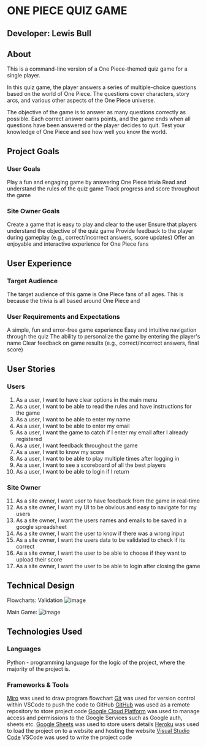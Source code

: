 # ONE PIECE QUIZ GAME
## Developer: Lewis Bull

## About
This is a command-line version of a One Piece-themed quiz game for a single player.

In this quiz game, the player answers a series of multiple-choice questions based on the world of One Piece. The questions cover characters, story arcs, and various other aspects of the One Piece universe.

The objective of the game is to answer as many questions correctly as possible. Each correct answer earns points, and the game ends when all questions have been answered or the player decides to quit. Test your knowledge of One Piece and see how well you know the world.

## Project Goals

### User Goals

Play a fun and engaging game by answering One Piece trivia
Read and understand the rules of the quiz game
Track progress and score throughout the game

### Site Owner Goals

Create a game that is easy to play and clear to the user
Ensure that players understand the objective of the quiz game
Provide feedback to the player during gameplay (e.g., correct/incorrect answers, score updates)
Offer an enjoyable and interactive experience for One Piece fans

## User Experience

### Target Audience
The target audience of this game is One Piece fans of all ages. This is because the trivia is all based around One Piece and 

### User Requirements and Expectations

A simple, fun and error-free game experience
Easy and intuitive navigation through the quiz
The ability to personalize the game by entering the player's name
Clear feedback on game results (e.g., correct/incorrect answers, final score)

## User Stories

### Users
1. As a user, I want to have clear options in the main menu
2. As a user, I want to be able to read the rules and have instructions for the game
3. As a user, I want to be able to enter my name
4. As a user, I want to be able to enter my email
5. As a user, I want the game to catch if I enter my email after I already registered
6. As a user, I want feedback throughout the game
7. As a user, I want to know my score
8. As a user, I want to be able to play multiple times after logging in
9. As a user, I want to see a scoreboard of all the best players
10. As a user, I want to be able to login if I return

### Site Owner 
11. As a site owner, I want user to have feedback from the game in real-time 
12. As a site owner, I want my UI to be obvious and easy to navigate for my users
13. As a site owner, I want the users names and emails to be saved in a google spreadsheet
14. As a site owner, I want the user to know if there was a wrong input
15. As a site owner, I want the users data to be validated to check if its correct
16. As a site owner, I want the user to be able to choose if they want to upload their score
17. As a site owner, I want the user to be able to login after closing the game

## Technical Design

Flowcharts:
Validation
![image](https://github.com/user-attachments/assets/89742f06-f318-46de-896e-c9b31525fcc6)

Main Game:
![image](https://github.com/user-attachments/assets/ec256342-0840-4aad-b63f-d19cf4783580)

## Technologies Used

### Languages
Python - programming language for the logic of the project, where the majority of the project is.

### Frameworks & Tools
[Miro](https://miro.com/) was used to draw program flowchart
[Git](https://git-scm.com/) was used for version control within VSCode to push the code to GitHub
[GitHub](https://github.com/) was used as a remote repository to store project code
[Google Cloud Platform](https://cloud.google.com/) was used to manage access and permissions to the Google Services such as Google auth, sheets etc.
[Google Sheets](https://docs.google.com/spreadsheets/u/0/) was used to store users details
[Heroku](https://www.heroku.com/) was used to load the project on to a website and hosting the website
[Visual Studio Code](https://code.visualstudio.com/) VSCode was used to write the project code
